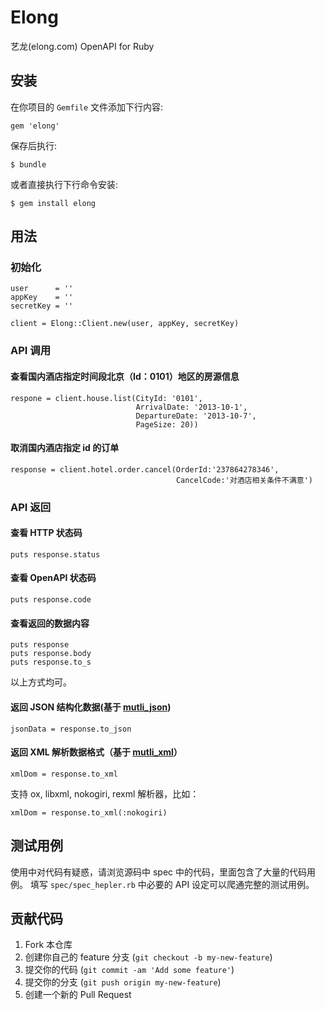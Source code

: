 # Elong

艺龙(elong.com) OpenAPI for Ruby

## 安装

在你项目的 `Gemfile` 文件添加下行内容:

    gem 'elong'

保存后执行:

    $ bundle

或者直接执行下行命令安装:

    $ gem install elong

## 用法

### 初始化

    user      = ''
    appKey    = ''
    secretKey = ''

    client = Elong::Client.new(user, appKey, secretKey)

### API 调用

#### 查看国内酒店指定时间段北京（Id：0101）地区的房源信息

    respone = client.house.list(CityId: '0101',
                                ArrivalDate: '2013-10-1',
                                DepartureDate: '2013-10-7',
                                PageSize: 20))

#### 取消国内酒店指定 id 的订单

    response = client.hotel.order.cancel(OrderId:'237864278346',
                                         CancelCode:'对酒店相关条件不满意')

### API 返回

#### 查看 HTTP 状态码

    puts response.status

#### 查看 OpenAPI 状态码

    puts response.code

#### 查看返回的数据内容

    puts response
    puts response.body
    puts response.to_s

以上方式均可。

#### 返回 JSON 结构化数据(基于 [mutli_json](https://github.com/intridea/multi_json))

    jsonData = response.to_json

#### 返回 XML 解析数据格式（基于 [mutli_xml](https://github.com/sferik/multi_xml)）

    xmlDom = response.to_xml

支持 ox, libxml, nokogiri, rexml 解析器，比如：

    xmlDom = response.to_xml(:nokogiri)


## 测试用例

使用中对代码有疑惑，请浏览源码中 spec 中的代码，里面包含了大量的代码用例。
填写 `spec/spec_hepler.rb` 中必要的 API 设定可以爬通完整的测试用例。


## 贡献代码

1. Fork 本仓库
2. 创建你自己的 feature 分支 (`git checkout -b my-new-feature`)
3. 提交你的代码 (`git commit -am 'Add some feature'`)
4. 提交你的分支 (`git push origin my-new-feature`)
5. 创建一个新的 Pull Request
